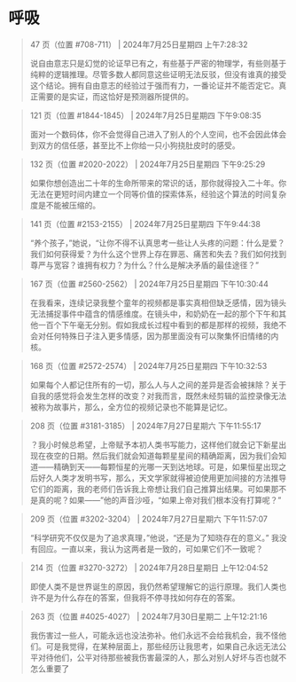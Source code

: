 # 呼吸

> 47 页（位置 #708-711） | 2024年7月25日星期四 上午7:28:32
> 
> 说自由意志只是幻觉的论证早已有之，有些基于严密的物理学，有些则基于纯粹的逻辑推理。尽管多数人都同意这些证明无法反驳，但没有谁真的接受这个结论。拥有自由意志的经验过于强而有力，一番论证并不能否定它。真正需要的是实证，而这恰好是预测器所提供的。

> 121 页（位置 #1844-1845） | 2024年7月25日星期四 下午9:08:35
> 
> 面对一个数码体，你不会觉得自己进入了别人的个人空间，也不会因此体会到双方的信任感，甚至比不上你给一只小狗挠肚皮时的感受。

> 132 页（位置 #2020-2022） | 2024年7月25日星期四 下午9:25:29
> 
> 如果你想创造出二十年的生命所带来的常识的话，那你就得投入二十年。你无法在更短时间内建立一个同等价值的探索体系，经验这个算法的时间复杂度是不能被压缩的。

> 141 页（位置 #2153-2155） | 2024年7月25日星期四 下午9:44:38
> 
> “养个孩子，”她说，“让你不得不认真思考一些让人头疼的问题：什么是爱？我们如何获得爱？为什么这个世界上存在罪恶、痛苦和失去？我们如何找到尊严与宽容？谁拥有权力？为什么？什么是解决矛盾的最佳途径？”

> 167 页（位置 #2560-2562） | 2024年7月25日星期四 下午10:30:44
> 
> 在我看来，连续记录我整个童年的视频都是事实真相但缺乏感情，因为镜头无法捕捉事件中蕴含的情感维度。在镜头中，和奶奶在一起的那个下午和其他一百个下午毫无分别。假如我成长过程中看到的都是那样的视频，我绝不会对任何特殊日子注入更多情感，因为那里面没有可以聚集怀旧情绪的内核。

> 168 页（位置 #2572-2574） | 2024年7月25日星期四 下午10:32:53
> 
> 如果每个人都记住所有的一切，那么人与人之间的差异是否会被抹除？关于自我的感觉将会发生怎样的改变？对我而言，既然未经剪辑的监控录像无法被称为故事片，那么，全方位的视频记录也不能算是记忆。

> 208 页（位置 #3181-3185） | 2024年7月27日星期六 下午11:55:17
> 
> ？我小时候总希望，上帝赋予本初人类书写能力，这样他们就会记下新星出现在夜空的日期。然后我们就会知道每颗星星间的精确距离，因为我们会知道——精确到天——每颗恒星的光哪一天到达地球。可是，如果恒星出现之后好久人类才发明书写，那么，天文学家就得被迫使用更加间接的方法推导它们的距离，我的老师们告诉我上帝想让我们自己推算出结果。可如果那不是真的呢？如果——”他的声音沙哑，“如果上帝对我们根本没有打算呢？”

> 209 页（位置 #3202-3204） | 2024年7月27日星期六 下午11:57:07
> 
> “科学研究不仅仅是为了追求真理，”他说，“还是为了知晓存在的意义。” 我没有回应。一直以来，我认为这两者是一致的，可如果它们不一致呢？

> 214 页（位置 #3270-3272） | 2024年7月28日星期日 上午12:04:52
> 
> 即使人类不是世界诞生的原因，我仍然希望理解它的运行原理。我们人类也许不是为什么存在的答案，但我将不停寻找如何存在的答案。

> 263 页（位置 #4025-4027） | 2024年7月30日星期二 上午12:21:16
> 
> 我伤害过一些人，可能永远也没法弥补。他们永远不会给我机会，我不怪他们。可是我觉得，在某种层面上，那些经历让我思考，如果自己永远无法公平对待他们，公平对待那些被我伤害最深的人，那么对别人好坏与否也就不怎么重要了